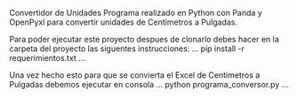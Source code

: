 Convertidor de Unidades
Programa realizado en Python con Panda y OpenPyxl para convertir unidades de Centimetros a Pulgadas.

Para poder ejecutar este proyecto despues de clonarlo debes hacer en la carpeta del proyecto las siguentes instrucciones:
...
pip install -r requerimientos.txt
...

Una vez hecho esto para que se convierta el Excel de Centimetros a Pulgadas debemos ejecutar en consola
...
python programa_conversor.py
...
